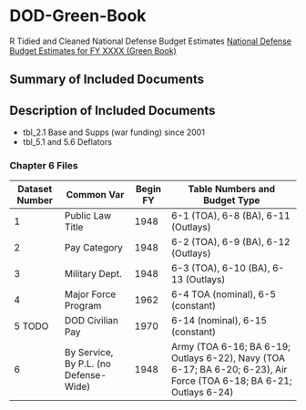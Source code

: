 # DOD-Green-Book
R Tidied and Cleaned National Defense Budget Estimates 
[National Defense Budget Estimates for FY XXXX (Green Book)](http://comptroller.defense.gove/Budget-Materials/)

## Summary of Included Documents


## Description of Included Documents
* tbl_2.1 Base and Supps (war funding) since 2001
* tbl_5.1 and 5.6 Deflators

### Chapter 6 Files
Dataset Number| Common Var | Begin FY| Table Numbers and Budget Type|
|------------|------------|---------|------------------------------|
|1|Public Law Title| 1948 | 6-1 (TOA), 6-8 (BA), 6-11 (Outlays)|
|2|Pay Category|1948|6-2 (TOA), 6-9 (BA), 6-12 (Outlays)|
|3|Military Dept.|1948|6-3 (TOA), 6-10 (BA), 6-13 (Outlays)|
|4|Major Force Program|1962|6-4 TOA (nominal), 6-5 (constant)
|5 TODO|DOD Civilian Pay|1970|6-14 (nominal), 6-15 (constant)
|6|By Service, By P.L. (no Defense-Wide)|1948|Army (TOA 6-16; BA 6-19; Outlays 6-22), Navy (TOA 6-17; BA 6-20; 6-23), Air Force (TOA 6-18; BA 6-21; Outlays 6-24)|